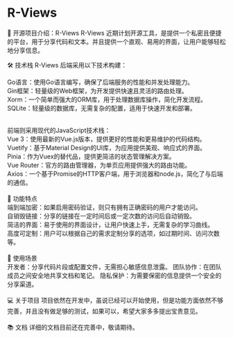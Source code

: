 # R-Views


🌟 开源项目介绍：R-Views
R-Views 近期计划开源工具，是提供一个私密且便捷的平台，用于分享代码和文本。并且提供一个直观、易用的界面，让用户能够轻松地分享信息。

🛠️ 技术栈
R-Views 后端采用以下技术构建：

Go语言：使用Go语言编写，确保了后端服务的性能和并发处理能力。
<br />
Gin框架：轻量级的Web框架，为开发提供快速且灵活的路由处理。
<br />
Xorm：一个简单而强大的ORM库，用于处理数据库操作，简化开发流程。
<br />
SQLite：轻量级的数据库，无需复杂的配置，适用于快速开发和部署。

<br />
前端则采用现代的JavaScript技术栈：
<br />
Vue 3：使用最新的Vue.js版本，提供更好的性能和更易维护的代码结构。
<br />
Vuetify：基于Material Design的UI库，为应用提供美观、响应式的界面。
<br />
Pinia：作为Vuex的替代品，提供更简洁的状态管理解决方案。
<br />
Vue Router：官方的路由管理器，为单页应用提供强大的路由功能。
<br />
Axios：一个基于Promise的HTTP客户端，用于浏览器和node.js，简化了与后端的通信。
<br />


<br />
🚀 功能特点
<br />
端到端加密：如果启用密码验证，则只有拥有正确密码的用户才能访问。
<br />
自销毁链接：分享的链接在一定时间后或一定次数的访问后自动销毁。
<br />
简洁的界面：易于使用的界面设计，让用户快速上手，无需复杂的学习曲线。
<br />
高度可定制：用户可以根据自己的需求定制分享的选项，如过期时间、访问次数等。
<br />


<br />
📝 使用场景
<br />
开发者：分享代码片段或配置文件，无需担心敏感信息泄露。
团队协作：在团队成员之间安全地共享文档和笔记。
隐私保护：为需要保密的信息提供一个安全的分享渠道。


<br />
<br />
💻 关于项目
项目依然在开发中，虽说已经可以开始使用，但是功能方面依然不够完善，并且没有做足够的测试，如果可以，希望大家多多提出宝贵意见。

<br />
<br />
📚 文档
详细的文档目前还在完善中，敬请期待。
